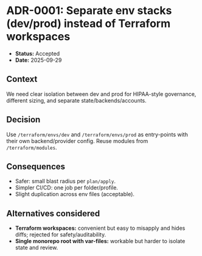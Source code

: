 ﻿# ADR-0001: Separate env stacks (dev/prod) instead of Terraform workspaces
- **Status:** Accepted
- **Date:** 2025-09-29

## Context
We need clear isolation between dev and prod for HIPAA-style governance, different sizing, and separate state/backends/accounts.

## Decision
Use `/terraform/envs/dev` and `/terraform/envs/prod` as entry-points with their own backend/provider config. Reuse modules from `/terraform/modules`.

## Consequences
- Safer: small blast radius per `plan/apply`.
- Simpler CI/CD: one job per folder/profile.
- Slight duplication across env files (acceptable).

## Alternatives considered
- **Terraform workspaces:** convenient but easy to misapply and hides diffs; rejected for safety/auditability.
- **Single monorepo root with var-files:** workable but harder to isolate state and review.
